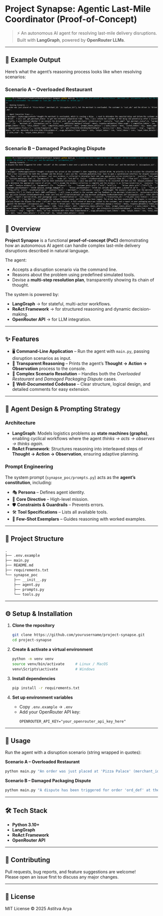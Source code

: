 # Project Synapse: Agentic Last-Mile Coordinator (Proof-of-Concept)

> ⚡ An autonomous AI agent for resolving last-mile delivery disruptions.  
> Built with **LangGraph**, powered by **OpenRouter LLMs**.

---
## 📸 Example Output

Here’s what the agent’s reasoning process looks like when resolving scenarios:

### Scenario A – Overloaded Restaurant
![Overloaded Restaurant](results/overloaded_restaurant.png)

### Scenario B – Damaged Packaging Dispute
![Damaged Packaging](results/damaged_packaging.png)




## 📌 Overview
**Project Synapse** is a functional **proof-of-concept (PoC)** demonstrating how an autonomous AI agent can handle complex last-mile delivery disruptions described in natural language.  

The agent:
- Accepts a disruption scenario via the command line.  
- Reasons about the problem using predefined simulated tools.  
- Devise a **multi-step resolution plan**, transparently showing its chain of thought.

The system is powered by:
- **LangGraph** → for stateful, multi-actor workflows.  
- **ReAct Framework** → for structured reasoning and dynamic decision-making.  
- **OpenRouter API** → for LLM integration.  

---

## ✨ Features
- 🖥 **Command-Line Application** – Run the agent with `main.py`, passing disruption scenarios as input.  
- 🔎 **Transparent Reasoning** – Prints the agent’s **Thought → Action → Observation** process to the console.  
- 🧩 **Complex Scenario Resolution** – Handles both the *Overloaded Restaurant* and *Damaged Packaging Dispute* cases.  
- 📖 **Well-Documented Codebase** – Clear structure, logical design, and detailed comments for easy extension.  

---

## 🧠 Agent Design & Prompting Strategy  

### **Architecture**
- **LangGraph**: Models logistics problems as **state machines (graphs)**, enabling cyclical workflows where the agent *thinks → acts → observes → thinks again*.  
- **ReAct Framework**: Structures reasoning into interleaved steps of **Thought → Action → Observation**, ensuring adaptive planning.  

### **Prompt Engineering**
The system prompt (`synapse_poc/prompts.py`) acts as the **agent’s constitution**, including:  
- 🎭 **Persona** – Defines agent identity.  
- 🎯 **Core Directive** – High-level mission.  
- 🛡 **Constraints & Guardrails** – Prevents errors.  
- 🛠 **Tool Specifications** – Lists all available tools.  
- 📝 **Few-Shot Exemplars** – Guides reasoning with worked examples.  

---

## 📂 Project Structure
```
.
├── .env.example
├── main.py
├── README.md
├── requirements.txt
└── synapse_poc
    ├── __init__.py
    ├── agent.py
    ├── prompts.py
    └── tools.py
```

---

## ⚙️ Setup & Installation  

1. **Clone the repository**
   ```bash
   git clone https://github.com/yourusername/project-synapse.git
   cd project-synapse
   ```

2. **Create & activate a virtual environment**
   ```bash
   python -m venv venv
   source venv/bin/activate     # Linux / MacOS
   venv\Scripts\activate        # Windows
   ```

3. **Install dependencies**
   ```bash
   pip install -r requirements.txt
   ```

4. **Set up environment variables**
   - Copy `.env.example` → `.env`  
   - Add your OpenRouter API key:
     ```env
     OPENROUTER_API_KEY="your_openrouter_api_key_here"
     ```

---

## 🚀 Usage  

Run the agent with a disruption scenario (string wrapped in quotes):  

**Scenario A – Overloaded Restaurant**
```bash
python main.py "An order was just placed at 'Pizza Palace' (merchant_id: 'pizzapalace_123'), but the merchant is overloaded. The customer is 'cust_abc' and the driver is 'driver_xyz'."
```

**Scenario B – Damaged Packaging Dispute**
```bash
python main.py "A dispute has been triggered for order 'ord_def' at the customer's door over a spilled drink. The driver is 'driver_xyz' and the merchant is 'pizzapalace_123'."
```

---

## 🛠 Tech Stack
- **Python 3.10+**  
- **LangGraph**  
- **ReAct Framework**  
- **OpenRouter API**  

---

## 🤝 Contributing
Pull requests, bug reports, and feature suggestions are welcome!  
Please open an issue first to discuss any major changes.  

---

## 📜 License
MIT License © 2025 Astitva Arya
